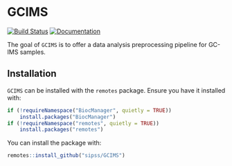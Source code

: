 # GCIMS

[![Build Status](https://github.com/sipss/GCIMS/workflows/R-CMD-check-bioc/badge.svg?branch=master)](https://github.com/sipss/GCIMS/actions/)
[![Documentation](https://img.shields.io/badge/documentation-pkgdown-informational)](https://sipss.github.io/GCIMS/)

The goal of `GCIMS` is to offer a data analysis preprocessing pipeline for
GC-IMS samples.

## Installation

`GCIMS` can be installed with the `remotes` package. Ensure you have it installed
with:

```r
if (!requireNamespace("BiocManager", quietly = TRUE))
    install.packages("BiocManager")
if (!requireNamespace("remotes", quietly = TRUE))
    install.packages("remotes")
```

You can install the package with:

```r
remotes::install_github("sipss/GCIMS")
```

